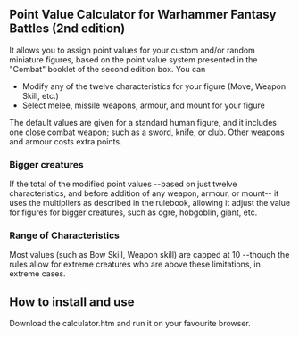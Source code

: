 ## Point Value Calculator for Warhammer Fantasy Battles (2nd edition)

It allows you to assign point values for your custom and/or random miniature figures, based on the point value system presented in the "Combat" booklet of the second edition box. You can

* Modify any of the twelve characteristics for your figure (Move, Weapon Skill, etc.)
* Select melee, missile weapons, armour, and mount for your figure 

The default values are given for a standard human figure, and it includes one close combat weapon; such as a sword, knife, or club. Other weapons and armour costs extra points. 

### Bigger creatures 
If the total of the modified point values --based on just twelve characteristics, and before addition of any weapon, armour, or mount-- it uses the multipliers as described in the rulebook, allowing it adjust the value for figures for bigger creatures, such as ogre, hobgoblin, giant, etc.

### Range of Characteristics
Most values (such as Bow Skill, Weapon skill) are capped at 10 --though the rules allow for extreme creatures who are above these limitations, in extreme cases.


## How to install and use
Download the calculator.htm and run it on your favourite browser.
